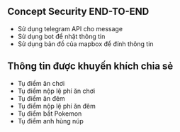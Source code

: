 ## Concept Security END-TO-END

- Sử dụng telegram API cho message
- Sử dụng bot để nhặt thông tin
- Sử dụng bản đồ của mapbox để đính thông tin

## Thông tin được khuyến khích chia sẻ

- Tụ điểm ăn chơi
- Tụ điểm nộp lệ phí ăn chơi
- Tụ điểm ăn đêm
- Tụ điểm nộp lệ phí ăn đêm
- Tụ điểm bắt Pokemon
- Tụ điểm anh hùng núp